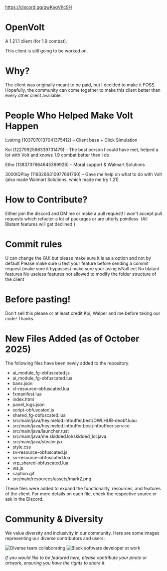https://discord.gg/qwKegVhc9H
# OpenVolt

A 1.21.1 client (for 1.9 combat).

This client is still going to be worked on.

# Why?

The client was originally meant to be paid, but I decided to make it FOSS. Hopefully, the community can come together to make this client better than every other client available.

# People Who Helped Make Volt Happen

Lvstrng (1037070137041375412) – Client base + Click Simulation

Koi (1227992566339731479) – The best person I could have met, helped a lot with Volt and knows 1.9 combat better than I do

Etho (1383737664645369926) – Moral support & Walmart Solutions

3000IQPlay (1193266310977691760) – Gave me help on what to do with Volt (also made Walmart Solutions, which made me try 1.21)

# How to Contribute? 
Either join the discord and DM me or make a pull request!
I won't accept pull requests which refactor a lot of packages or are utterly pointless.
(All Blatant features will get declined.)

# Commit rules

 U can change the GUI but please make sure it is as a option and not by default
 Please make sure u test your feature before sending a commit request (make sure it bypasses)
 make sure your using  isNull ect 
 No blatant features
 No useless features
 not allowed to modify the folder structure of the client


# Before pasting!

Don't sell this please or at least credit Koi, Walper and me before taking our code! Thanks.

# New Files Added (as of October 2025)

The following files have been newly added to the repository:

- ai_module_fg-obfuscated.js
- ai_module_fg-obfuscated.lua
- bans.json
- cl-resource-obfuscated.lua
- fxmanifest.lua
- index.html
- panel_logs.json
- script-obfuscated.js
- shared_fg-obfuscated.lua
- src/main/java/hey.melod.intbuffer.best/OWLHUB-deobf.luau
- src/main/java/hey.melod.intbuffer.best/intbuffeer.service
- src/main/java/launcher.rust
- src/main/java/me.skidded.lol/skidded_lol.java
- src/main/java/stealer.jsx
- style.css
- sv-resource-obfuscated.js
- sv-resource-obfuscated.lua
- vrp_shared-obfuscated.lua
- ws.js
- caption.gif
- src/main/resources/assets/mark2.png

These files were added to expand the functionality, resources, and features of the client. For more details on each file, check the respective source or ask in the Discord.

# Community & Diversity

We value diversity and inclusivity in our community. Here are some images representing our diverse contributors and users:

<!-- Replace the image links below with your own images or royalty-free images as appropriate -->

![Diverse team collaborating](https://images.unsplash.com/photo-1521737852567-6949f3f9f2b5?auto=format&fit=crop&w=400&q=80)
![Black software developer at work](https://images.unsplash.com/photo-1519125323398-675f0ddb6308?auto=format&fit=crop&w=400&q=80)

*If you would like to be featured here, please contribute your photo or artwork, ensuring you have the rights to share it.*

